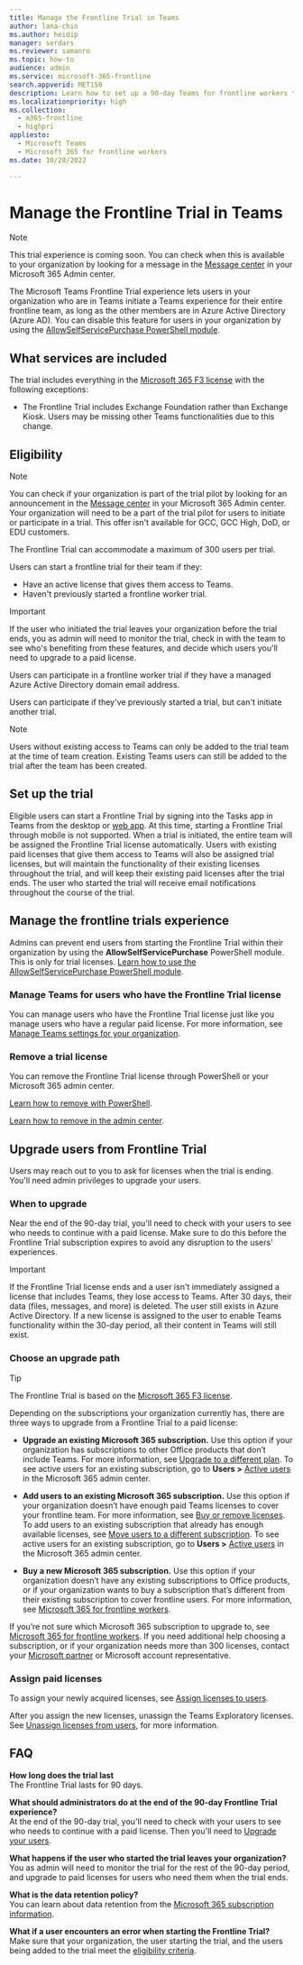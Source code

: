 ```yaml
---
title: Manage the Frontline Trial in Teams
author: lana-chin
ms.author: heidip
manager: serdars
ms.reviewer: samanro
ms.topic: how-to
audience: admin
ms.service: microsoft-365-frontline
search.appverid: MET150
description: Learn how to set up a 90-day Teams for frontline workers trial for your organization.
ms.localizationpriority: high
ms.collection: 
  - m365-frontline
  - highpri
appliesto: 
  - Microsoft Teams
  - Microsoft 365 for frontline workers
ms.date: 10/28/2022

---
```


# Manage the Frontline Trial in Teams

> [!NOTE]
> This trial experience is coming soon. You can check when this is available to your organization by looking for a message in the [Message center](https://go.microsoft.com/fwlink/p/?linkid=2070717) in your Microsoft 365 Admin center.

The Microsoft Teams Frontline Trial experience lets users in your organization who are in Teams initiate a Teams experience for their entire frontline team, as long as the other members are in Azure Active Directory (Azure AD). You can disable this feature for users in your organization by using the [AllowSelfServicePurchase PowerShell module](/microsoft-365/commerce/subscriptions/allowselfservicepurchase-powershell).

## What services are included

The trial includes everything in the [Microsoft 365 F3 license](https://www.microsoft.com/microsoft-365/enterprise/f3) with the following exceptions:

- The Frontline Trial includes Exchange Foundation rather than Exchange Kiosk. Users may be missing other Teams functionalities due to this change.

## Eligibility

> [!NOTE]
> You can check if your organization is part of the trial pilot by looking for an announcement in the [Message center](https://go.microsoft.com/fwlink/p/?linkid=2070717) in your Microsoft 365 Admin center. Your organization will need to be a part of the trial pilot for users to initiate or participate in a trial. This offer isn't available for GCC, GCC High, DoD, or EDU customers.

The Frontline Trial can accommodate a maximum of 300 users per trial.

Users can start a frontline trial for their team if they:

- Have an active license that gives them access to Teams.
- Haven't previously started a frontline worker trial.

> [!IMPORTANT]
> If the user who initiated the trial leaves your organization before the trial ends, you as admin will need to monitor the trial, check in with the team to see who's benefiting from these features, and decide which users you'll need to upgrade to a paid license.

Users can participate in a frontline worker trial if they have a managed Azure Active Directory domain email address.

Users can participate if they've previously started a trial, but can't initiate another trial.

> [!NOTE]
> Users without existing access to Teams can only be added to the trial team at the time of team creation. Existing Teams users can still be added to the trial after the team has been created.

## Set up the trial

Eligible users can start a Frontline Trial by signing into the Tasks app in Teams from the desktop or [web app](https://teams.microsoft.com/_#/apps/com.microsoft.teamspace.tab.planner/sections/mytasks). At this time, starting a Frontline Trial through mobile is not supported. When a trial is initiated, the entire team will be assigned the Frontline Trial license automatically. Users with existing paid licenses that give them access to Teams will also be assigned trial licenses, but will maintain the functionality of their existing licenses throughout the trial, and will keep their existing paid licenses after the trial ends. The user who started the trial will receive email notifications throughout the course of the trial.

## Manage the frontline trials experience

Admins can prevent end users from starting the Frontline Trial within their organization by using the **AllowSelfServicePurchase** PowerShell module. This is only for trial licenses. [Learn how to use the AllowSelfServicePurchase PowerShell module](/microsoft-365/commerce/subscriptions/allowselfservicepurchase-powershell).

### Manage Teams for users who have the Frontline Trial license

You can manage users who have the Frontline Trial license just like you manage users who have a regular paid license. For more information, see [Manage Teams settings for your organization](/microsoftteams/manage-teams-overview).

### Remove a trial license

You can remove the Frontline Trial license through PowerShell or your Microsoft 365 admin center.

[Learn how to remove with PowerShell](/office365/enterprise/powershell/remove-licenses-from-user-accounts-with-office-365-powershell).

[Learn how to remove in the admin center](/microsoft-365/admin/add-users/delete-a-user).

## Upgrade users from Frontline Trial

Users may reach out to you to ask for licenses when the trial is ending. You'll need admin privileges to upgrade your users.

### When to upgrade

Near the end of the 90-day trial, you'll need to check with your users to see who needs to continue with a paid license. Make sure to do this before the Frontline Trial subscription expires to avoid any disruption to the users' experiences.

> [!IMPORTANT]
> If the Frontline Trial license ends and a user isn't immediately assigned a license that includes Teams, they lose access to Teams. After 30 days, their data (files, messages, and more) is deleted. The user still exists in Azure Active Directory. If a new license is assigned to the user to enable Teams functionality within the 30-day period, all their content in Teams will still exist.

### Choose an upgrade path

> [!TIP]
> The Frontline Trial is based on the [Microsoft 365 F3 license](https://www.microsoft.com/microsoft-365/enterprise/f3).

Depending on the subscriptions your organization currently has, there are three ways to upgrade from a Frontline Trial to a paid license:

- **Upgrade an existing Microsoft 365 subscription.** Use this option if your organization has subscriptions to other Office products that don’t include Teams. For more information, see [Upgrade to a different plan](/microsoft-365/commerce/subscriptions/upgrade-to-different-plan). To see active users for an existing subscription, go to **Users >** [Active users](https://go.microsoft.com/fwlink/p/?linkid=834822) in the Microsoft 365 admin center.

- **Add users to an existing Microsoft 365 subscription.** Use this option if your organization doesn’t have enough paid Teams licenses to cover your frontline team. For more information, see [Buy or remove licenses](/microsoft-365/commerce/licenses/buy-licenses). To add users to an existing subscription that already has enough available licenses, see [Move users to a different subscription](/microsoft-365/commerce/subscriptions/move-users-different-subscription). To see active users for an existing subscription, go to **Users >** [Active users](https://go.microsoft.com/fwlink/p/?linkid=834822) in the Microsoft 365 admin center.

- **Buy a new Microsoft 365 subscription.** Use this option if your organization doesn’t have any existing subscriptions to Office products, or if your organization wants to buy a subscription that’s different from their existing subscription to cover frontline users. For more information, see [Microsoft 365 for frontline workers](https://www.microsoft.com/microsoft-365/enterprise/frontline).

If you’re not sure which Microsoft 365 subscription to upgrade to, see [Microsoft 365 for frontline workers](https://www.microsoft.com/microsoft-365/enterprise/frontline). If you need additional help choosing a subscription, or if your organization needs more than 300 licenses, contact your [Microsoft partner](https://www.microsoft.com/solution-providers/home) or Microsoft account representative.

### Assign paid licenses

To assign your newly acquired licenses, see [Assign licenses to users](/microsoft-365/admin/manage/assign-licenses-to-users).  

After you assign the new licenses, unassign the Teams Exploratory licenses. See [Unassign licenses from users](/microsoft-365/admin/manage/remove-licenses-from-users), for more information.

## FAQ

**How long does the trial last** <br>
The Frontline Trial lasts for 90 days.

**What should administrators do at the end of the 90-day Frontline Trial experience?** <br>
At the end of the 90-day trial, you'll need to check with your users to see who needs to continue with a paid license. Then you'll need to [Upgrade your users](#upgrade-users-from-frontline-trial).

**What happens if the user who started the trial leaves your organization?** <br>
You as admin will need to monitor the trial for the rest of the 90-day period, and upgrade to paid licenses for users who need them when the trial ends.

**What is the data retention policy?** <br>
You can learn about data retention from the [Microsoft 365 subscription information](/microsoft-365/commerce/subscriptions/what-if-my-subscription-expires?).

**What if a user encounters an error when starting the Frontline Trial?** <br>
Make sure that your organization, the user starting the trial, and the users being added to the trial meet the [eligibility criteria](#eligibility).